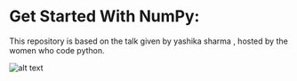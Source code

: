 #  Get Started With NumPy: 
This repository is based on the talk given by yashika sharma , hosted by the women who code python.

![alt text](https://www.google.com/search?q=numpy&rlz=1C1CHBD_enSG823IN823&sxsrf=ACYBGNRYG9G6SYh-cQv6wtbk3ge3FIpAoQ:1570081928734&source=lnms&tbm=isch&sa=X&ved=0ahUKEwjrmIX9sv_kAhWJfCsKHc2VDXcQ_AUIEygC&biw=1496&bih=700#imgrc=ApasRzILMwmu0M:/to/img.png)

